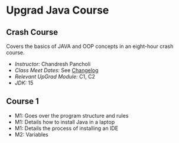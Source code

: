 # Upgrad Java Course

## Crash Course
Covers the basics of JAVA and OOP concepts in an eight-hour crash course.
 - *Instructor:* Chandresh Pancholi
 - *Class Meet Dates:* See [Changelog](CHANGELOG.md)
 - *Relevant UpGrad Module:* C1, C2
 - *JDK:* 15

## Course 1
- M1: Goes over the program structure and rules
- M1: Details how to install Java in a laptop
- M1: Details the process of installing an IDE
- M2: Variables